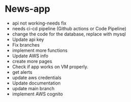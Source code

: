 # News-app

- api not working-needs fix
- needs ci-cd pipeline (Github actions or Code Pipeline)
- change the code for the database, replace with mysql
- Update api key 
- Fix branches
- implement more functions
- Update AWS info
- create more pages
- Check if app works on VM properly.
- get alerts 
- update aws credentials
- Update documentation
- update main branch
- implement AWS cognito
